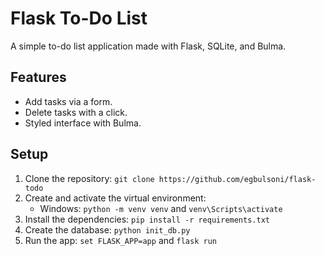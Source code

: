 # Flask To-Do List

A simple to-do list application made with Flask, SQLite, and Bulma.

## Features
- Add tasks via a form.
- Delete tasks with a click.
- Styled interface with Bulma.

## Setup
1. Clone the repository: `git clone https://github.com/egbulsoni/flask-todo`
2. Create and activate the virtual environment:
   - Windows: `python -m venv venv` and `venv\Scripts\activate`
3. Install the dependencies: `pip install -r requirements.txt`
4. Create the database: `python init_db.py`
5. Run the app: `set FLASK_APP=app` and `flask run`
